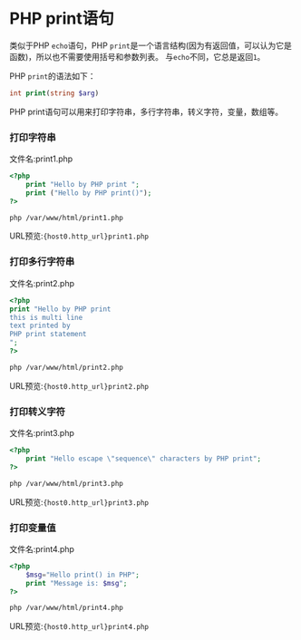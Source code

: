 # PHP print语句

类似于PHP `echo`语句，PHP `print`是一个语言结构(因为有返回值，可以认为它是函数)，所以也不需要使用括号和参数列表。 与`echo`不同，它总是返回`1`。

PHP `print`的语法如下：

```php
int print(string $arg)
```

PHP print语句可以用来打印字符串，多行字符串，转义字符，变量，数组等。

### 打印字符串

文件名:print1.php
```php
<?php  
    print "Hello by PHP print ";  
    print ("Hello by PHP print()");  
?>
```

```bash
php /var/www/html/print1.php
```

URL预览:`{host0.http_url}print1.php`

### 打印多行字符串

文件名:print2.php

```php
<?php  
print "Hello by PHP print  
this is multi line  
text printed by   
PHP print statement  
";  
?>
```

```bash
php /var/www/html/print2.php
```

URL预览:`{host0.http_url}print2.php`

### 打印转义字符

文件名:print3.php

```php
<?php  
    print "Hello escape \"sequence\" characters by PHP print";  
?>
```

```bash
php /var/www/html/print3.php
```

URL预览:`{host0.http_url}print3.php`

### 打印变量值

文件名:print4.php

```php
<?php  
    $msg="Hello print() in PHP";  
    print "Message is: $msg";   
?>
```

```bash
php /var/www/html/print4.php
```

URL预览:`{host0.http_url}print4.php`


